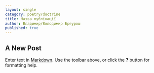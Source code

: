 ```yaml
---
layout: single
category: poetry/doctrine
title: Назва публікації
author: Владимир/Володимир Бреурош
published: true
---
```

## A New Post

Enter text in [Markdown](http://daringfireball.net/projects/markdown/). Use the toolbar above, or click the **?** button for formatting help.
